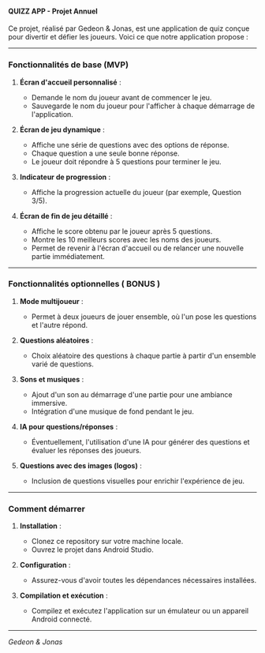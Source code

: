 #### QUIZZ APP - Projet Annuel

Ce projet, réalisé par Gedeon & Jonas, est une application de quiz conçue pour divertir et défier les joueurs. Voici ce que notre application propose :

---

### Fonctionnalités de base (MVP)

1. **Écran d'accueil personnalisé** :
   - Demande le nom du joueur avant de commencer le jeu.
   - Sauvegarde le nom du joueur pour l'afficher à chaque démarrage de l'application.

2. **Écran de jeu dynamique** :
   - Affiche une série de questions avec des options de réponse.
   - Chaque question a une seule bonne réponse.
   - Le joueur doit répondre à 5 questions pour terminer le jeu.

3. **Indicateur de progression** :
   - Affiche la progression actuelle du joueur (par exemple, Question 3/5).

4. **Écran de fin de jeu détaillé** :
   - Affiche le score obtenu par le joueur après 5 questions.
   - Montre les 10 meilleurs scores avec les noms des joueurs.
   - Permet de revenir à l'écran d'accueil ou de relancer une nouvelle partie immédiatement.

---

### Fonctionnalités optionnelles ( BONUS )

1. **Mode multijoueur** :
   - Permet à deux joueurs de jouer ensemble, où l'un pose les questions et l'autre répond.

2. **Questions aléatoires** :
   - Choix aléatoire des questions à chaque partie à partir d'un ensemble varié de questions.

3. **Sons et musiques** :
   - Ajout d'un son au démarrage d'une partie pour une ambiance immersive.
   - Intégration d'une musique de fond pendant le jeu.

4. **IA pour questions/réponses** :
   - Éventuellement, l'utilisation d'une IA pour générer des questions et évaluer les réponses des joueurs.

5. **Questions avec des images (logos)** :
   - Inclusion de questions visuelles pour enrichir l'expérience de jeu.

---

### Comment démarrer

1. **Installation** :
   - Clonez ce repository sur votre machine locale.
   - Ouvrez le projet dans Android Studio.

2. **Configuration** :
   - Assurez-vous d'avoir toutes les dépendances nécessaires installées.

3. **Compilation et exécution** :
   - Compilez et exécutez l'application sur un émulateur ou un appareil Android connecté.

---


*Gedeon & Jonas*
